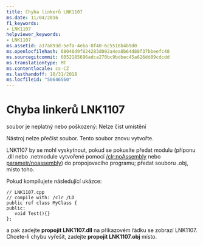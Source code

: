 ```yaml
---
title: Chyba linkerů LNK1107
ms.date: 11/04/2016
f1_keywords:
- LNK1107
helpviewer_keywords:
- LNK1107
ms.assetid: a37a893d-5efa-4eba-8f40-6c5518b4b9d0
ms.openlocfilehash: 68048d9f824283d002a4ea8b64d88f37bbeefc48
ms.sourcegitcommit: 6052185696adca270bc9bdbec45a626dd89cdcdd
ms.translationtype: MT
ms.contentlocale: cs-CZ
ms.lasthandoff: 10/31/2018
ms.locfileid: "50646560"
---
```

# <a name="linker-tools-error-lnk1107"></a>Chyba linkerů LNK1107

soubor je neplatný nebo poškozený: Nelze číst umístění

Nástroj nelze přečíst soubor. Tento soubor znovu vytvořte.

LNK1107 by se mohl vyskytnout, pokud se pokusíte předat modulu (příponu .dll nebo .netmodule vytvořené pomocí [/clr:noAssembly](../../build/reference/clr-common-language-runtime-compilation.md) nebo [parametr/noassembly](../../build/reference/noassembly-create-a-msil-module.md)) do propojovacího programu; předat souboru .obj, místo toho.

Pokud kompilujete následující ukázce:

```
// LNK1107.cpp
// compile with: /clr /LD
public ref class MyClass {
public:
   void Test(){}
};
```

a pak zadejte **propojit LNK1107.dll** na příkazovém řádku se zobrazí LNK1107.  Chcete-li chybu vyřešit, zadejte **propojit LNK1107.obj** místo.
